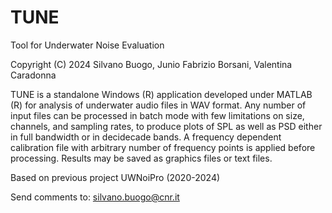 # TUNE
Tool for Underwater Noise Evaluation

Copyright (C) 2024 Silvano Buogo, Junio Fabrizio Borsani, Valentina Caradonna

TUNE is a standalone Windows (R) application developed under MATLAB (R) for analysis of underwater audio files in WAV format.
Any number of input files can be processed in batch mode with few limitations on size, channels,
and sampling rates, to produce plots of SPL as well as PSD either in full bandwidth or in 
decidecade bands. 
A frequency dependent calibration file with arbitrary number of frequency points is applied before processing.
Results may be saved as graphics files or text files.

Based on previous project UWNoiPro (2020-2024)

Send comments to: silvano.buogo@cnr.it
